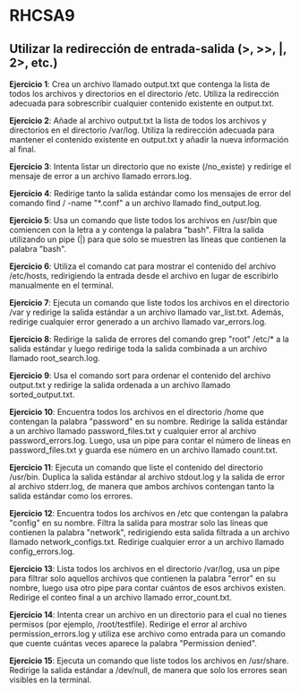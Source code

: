 # RHCSA9

## Utilizar la redirección de entrada-salida (>, >>, |, 2>, etc.)
**Ejercicio 1**: Crea un archivo llamado output.txt que contenga la lista de todos los archivos y directorios en el directorio /etc. Utiliza la redirección adecuada para sobrescribir cualquier contenido existente en output.txt.

**Ejercicio 2**: Añade al archivo output.txt la lista de todos los archivos y directorios en el directorio /var/log. Utiliza la redirección adecuada para mantener el contenido existente en output.txt y añadir la nueva información al final.

**Ejercicio 3**: Intenta listar un directorio que no existe (/no_existe) y redirige el mensaje de error a un archivo llamado errors.log.

**Ejercicio 4**: Redirige tanto la salida estándar como los mensajes de error del comando find / -name "*.conf" a un archivo llamado find_output.log.

**Ejercicio 5**: Usa un comando que liste todos los archivos en /usr/bin que comiencen con la letra a y contenga la palabra "bash". Filtra la salida utilizando un pipe (|) para que solo se muestren las líneas que contienen la palabra "bash".

**Ejercicio 6**: Utiliza el comando cat para mostrar el contenido del archivo /etc/hosts, redirigiendo la entrada desde el archivo en lugar de escribirlo manualmente en el terminal.

**Ejercicio 7**: Ejecuta un comando que liste todos los archivos en el directorio /var y redirige la salida estándar a un archivo llamado var_list.txt. Además, redirige cualquier error generado a un archivo llamado var_errors.log.

**Ejercicio 8**: Redirige la salida de errores del comando grep "root" /etc/* a la salida estándar y luego redirige toda la salida combinada a un archivo llamado root_search.log.

**Ejercicio 9**: Usa el comando sort para ordenar el contenido del archivo output.txt y redirige la salida ordenada a un archivo llamado sorted_output.txt.

**Ejercicio 10**: Encuentra todos los archivos en el directorio /home que contengan la palabra "password" en su nombre. Redirige la salida estándar a un archivo llamado password_files.txt y cualquier error al archivo password_errors.log. Luego, usa un pipe para contar el número de líneas en password_files.txt y guarda ese número en un archivo llamado count.txt.

**Ejercicio 11**: Ejecuta un comando que liste el contenido del directorio /usr/bin. Duplica la salida estándar al archivo stdout.log y la salida de error al archivo stderr.log, de manera que ambos archivos contengan tanto la salida estándar como los errores.

**Ejercicio 12**: Encuentra todos los archivos en /etc que contengan la palabra "config" en su nombre. Filtra la salida para mostrar solo las líneas que contienen la palabra "network", redirigiendo esta salida filtrada a un archivo llamado network_configs.txt. Redirige cualquier error a un archivo llamado config_errors.log.

**Ejercicio 13**: Lista todos los archivos en el directorio /var/log, usa un pipe para filtrar solo aquellos archivos que contienen la palabra "error" en su nombre, luego usa otro pipe para contar cuántos de esos archivos existen. Redirige el conteo final a un archivo llamado error_count.txt.

**Ejercicio 14**: Intenta crear un archivo en un directorio para el cual no tienes permisos (por ejemplo, /root/testfile). Redirige el error al archivo permission_errors.log y utiliza ese archivo como entrada para un comando que cuente cuántas veces aparece la palabra "Permission denied".

**Ejercicio 15**: Ejecuta un comando que liste todos los archivos en /usr/share. Redirige la salida estándar a /dev/null, de manera que solo los errores sean visibles en la terminal.
